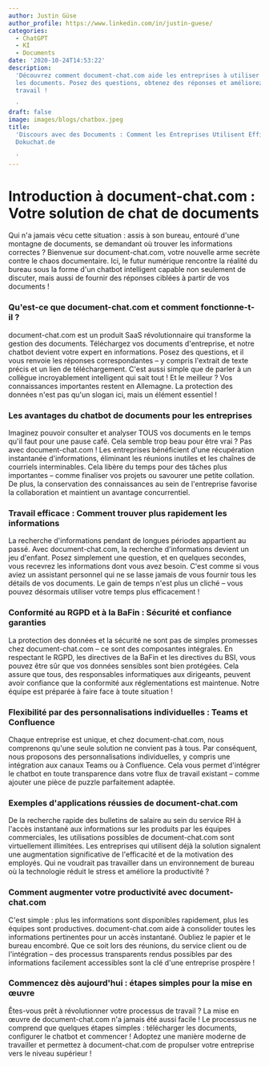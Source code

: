 ```yaml
---
author: Justin Güse
author_profile: https://www.linkedin.com/in/justin-guese/
categories:
  - ChatGPT
  - KI
  - Documents
date: '2020-10-24T14:53:22'
description:
  'Découvrez comment document-chat.com aide les entreprises à utiliser efficacement
  les documents. Posez des questions, obtenez des réponses et améliorez vos flux de
  travail !

  '
draft: false
image: images/blogs/chatbox.jpeg
title:
  'Discours avec des Documents : Comment les Entreprises Utilisent Efficacement
  Dokuchat.de

  '
---
```


# Introduction à document-chat.com : Votre solution de chat de documents

Qui n'a jamais vécu cette situation : assis à son bureau, entouré d'une montagne de documents, se demandant où trouver les informations correctes ? Bienvenue sur document-chat.com, votre nouvelle arme secrète contre le chaos documentaire. Ici, le futur numérique rencontre la réalité du bureau sous la forme d'un chatbot intelligent capable non seulement de discuter, mais aussi de fournir des réponses ciblées à partir de vos documents !

### Qu'est-ce que document-chat.com et comment fonctionne-t-il ?

document-chat.com est un produit SaaS révolutionnaire qui transforme la gestion des documents. Téléchargez vos documents d'entreprise, et notre chatbot devient votre expert en informations. Posez des questions, et il vous renvoie les réponses correspondantes – y compris l'extrait de texte précis et un lien de téléchargement. C'est aussi simple que de parler à un collègue incroyablement intelligent qui sait tout ! Et le meilleur ? Vos connaissances importantes restent en Allemagne. La protection des données n'est pas qu'un slogan ici, mais un élément essentiel !

### Les avantages du chatbot de documents pour les entreprises

Imaginez pouvoir consulter et analyser TOUS vos documents en le temps qu'il faut pour une pause café. Cela semble trop beau pour être vrai ? Pas avec document-chat.com ! Les entreprises bénéficient d'une récupération instantanée d'informations, éliminant les réunions inutiles et les chaînes de courriels interminables. Cela libère du temps pour des tâches plus importantes – comme finaliser vos projets ou savourer une petite collation. De plus, la conservation des connaissances au sein de l'entreprise favorise la collaboration et maintient un avantage concurrentiel.

### Travail efficace : Comment trouver plus rapidement les informations

La recherche d'informations pendant de longues périodes appartient au passé. Avec document-chat.com, la recherche d'informations devient un jeu d'enfant. Posez simplement une question, et en quelques secondes, vous recevrez les informations dont vous avez besoin. C'est comme si vous aviez un assistant personnel qui ne se lasse jamais de vous fournir tous les détails de vos documents. Le gain de temps n'est plus un cliché – vous pouvez désormais utiliser votre temps plus efficacement !

### Conformité au RGPD et à la BaFin : Sécurité et confiance garanties

La protection des données et la sécurité ne sont pas de simples promesses chez document-chat.com – ce sont des composantes intégrales. En respectant le RGPD, les directives de la BaFin et les directives du BSI, vous pouvez être sûr que vos données sensibles sont bien protégées. Cela assure que tous, des responsables informatiques aux dirigeants, peuvent avoir confiance que la conformité aux réglementations est maintenue. Notre équipe est préparée à faire face à toute situation !

### Flexibilité par des personnalisations individuelles : Teams et Confluence

Chaque entreprise est unique, et chez document-chat.com, nous comprenons qu'une seule solution ne convient pas à tous. Par conséquent, nous proposons des personnalisations individuelles, y compris une intégration aux canaux Teams ou à Confluence. Cela vous permet d'intégrer le chatbot en toute transparence dans votre flux de travail existant – comme ajouter une pièce de puzzle parfaitement adaptée.

### Exemples d'applications réussies de document-chat.com

De la recherche rapide des bulletins de salaire au sein du service RH à l'accès instantané aux informations sur les produits par les équipes commerciales, les utilisations possibles de document-chat.com sont virtuellement illimitées. Les entreprises qui utilisent déjà la solution signalent une augmentation significative de l'efficacité et de la motivation des employés. Qui ne voudrait pas travailler dans un environnement de bureau où la technologie réduit le stress et améliore la productivité ?

### Comment augmenter votre productivité avec document-chat.com

C'est simple : plus les informations sont disponibles rapidement, plus les équipes sont productives. document-chat.com aide à consolider toutes les informations pertinentes pour un accès instantané. Oubliez le papier et le bureau encombré. Que ce soit lors des réunions, du service client ou de l'intégration – des processus transparents rendus possibles par des informations facilement accessibles sont la clé d'une entreprise prospère !

### Commencez dès aujourd'hui : étapes simples pour la mise en œuvre

Êtes-vous prêt à révolutionner votre processus de travail ? La mise en œuvre de document-chat.com n'a jamais été aussi facile ! Le processus ne comprend que quelques étapes simples : télécharger les documents, configurer le chatbot et commencer ! Adoptez une manière moderne de travailler et permettez à document-chat.com de propulser votre entreprise vers le niveau supérieur !
